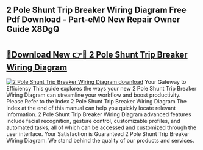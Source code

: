 ## 2 Pole Shunt Trip Breaker Wiring Diagram Free Pdf Download - Part-eM0 New Repair Owner Guide X8DgQ

# <h2><a href="http://dfjm4o.blite.top/?on=2+Pole+Shunt+Trip+Breaker+Wiring+Diagram">🔗Download New 👉🔴 2 Pole Shunt Trip Breaker Wiring Diagram</a></h2>

[![2 Pole Shunt Trip Breaker Wiring Diagram download](https://i.imgur.com/lujVjoI.png)](http://dfjm4o.blite.top/?on=2+Pole+Shunt+Trip+Breaker+Wiring+Diagram)
Your Gateway to Efficiency This guide explores the ways your new 2 Pole Shunt Trip Breaker Wiring Diagram can streamline your workflow and boost productivity. Please Refer to the Index 2 Pole Shunt Trip Breaker Wiring Diagram The index at the end of this manual can help you quickly locate relevant information. 2 Pole Shunt Trip Breaker Wiring Diagram advanced features include facial recognition, gesture control, customizable profiles, and automated tasks, all of which can be accessed and customized through the user interface. Your Satisfaction is Guaranteed 2 Pole Shunt Trip Breaker Wiring Diagram. We stand behind the quality of our products and services.
